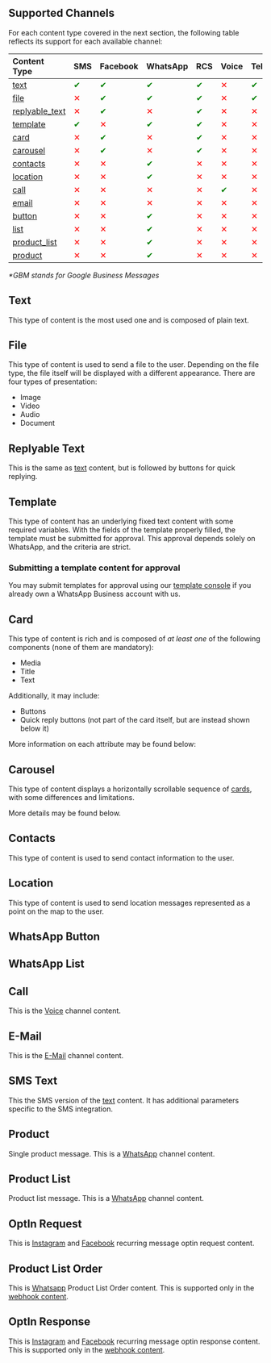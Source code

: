 ## Supported Channels
For each content type covered in the next section, the following table reflects its support for each available channel:

|Content Type                               |SMS                                |Facebook                           |WhatsApp                           |RCS                                |Voice                              |Telegram                           |GBM*                               |Instagram                          |E-Mail                             |
|:------------------------------------------|:----------------------------------|:----------------------------------|:----------------------------------|:----------------------------------|:----------------------------------|:----------------------------------|:----------------------------------|:----------------------------------|:----------------------------------|
| [text](#section/Text)                     |<font color="green">&#10004;</font>|<font color="green">&#10004;</font>|<font color="green">&#10004;</font>|<font color="green">&#10004;</font>|<font color="red"  >&#10005;</font>|<font color="green">&#10004;</font>|<font color="green">&#10004;</font>|<font color="green">&#10004;</font>|<font color="red"  >&#10005;</font>|
| [file](#section/File)                     |<font color="red"  >&#10005;</font>|<font color="green">&#10004;</font>|<font color="green">&#10004;</font>|<font color="green">&#10004;</font>|<font color="red"  >&#10005;</font>|<font color="green">&#10004;</font>|<font color="green">&#10004;</font>|<font color="green">&#10004;</font>|<font color="red"  >&#10005;</font>|
| [replyable_text](#section/Replyable-Text) |<font color="red"  >&#10005;</font>|<font color="green">&#10004;</font>|<font color="red"  >&#10005;</font>|<font color="green">&#10004;</font>|<font color="red"  >&#10005;</font>|<font color="red"  >&#10005;</font>|<font color="green"  >&#10004;</font>|<font color="green">&#10004;</font>|<font color="red"  >&#10005;</font>|
| [template](#section/Template)             |<font color="green">&#10004;</font>|<font color="red"  >&#10005;</font>|<font color="green">&#10004;</font>|<font color="green"  >&#10004;</font>|<font color="red"  >&#10005;</font>|<font color="red"  >&#10005;</font>|<font color="red"  >&#10005;</font>|<font color="red"  >&#10005;</font>|<font color="green">&#10004;</font>|
| [card](#section/Card)                     |<font color="red"  >&#10005;</font>|<font color="green">&#10004;</font>|<font color="red"  >&#10005;</font>|<font color="green">&#10004;</font>|<font color="red"  >&#10005;</font>|<font color="red"  >&#10005;</font>|<font color="green">&#10004;</font>|<font color="green">&#10004;</font>|<font color="red"  >&#10005;</font>|
| [carousel](#section/Carousel)             |<font color="red"  >&#10005;</font>|<font color="green">&#10004;</font>|<font color="red"  >&#10005;</font>|<font color="green">&#10004;</font>|<font color="red"  >&#10005;</font>|<font color="red"  >&#10005;</font>|<font color="green">&#10004;</font>|<font color="green">&#10004;</font>|<font color="red"  >&#10005;</font>|
| [contacts](#section/Contacts)             |<font color="red"  >&#10005;</font>|<font color="red"  >&#10005;</font>|<font color="green">&#10004;</font>|<font color="red"  >&#10005;</font>|<font color="red"  >&#10005;</font>|<font color="red"  >&#10005;</font>|<font color="red"  >&#10005;</font>|<font color="red"  >&#10005;</font>|<font color="red"  >&#10005;</font>|
| [location](#section/Location)             |<font color="red"  >&#10005;</font>|<font color="red"  >&#10005;</font>|<font color="green">&#10004;</font>|<font color="red"  >&#10005;</font>|<font color="red"  >&#10005;</font>|<font color="red"  >&#10005;</font>|<font color="red"  >&#10005;</font>|<font color="red"  >&#10005;</font>|<font color="red"  >&#10005;</font>|
| [call](#section/Call)                     |<font color="red"  >&#10005;</font>|<font color="red"  >&#10005;</font>|<font color="red"  >&#10005;</font>|<font color="red"  >&#10005;</font>|<font color="green">&#10004;</font>|<font color="red"  >&#10005;</font>|<font color="red"  >&#10005;</font>|<font color="red"  >&#10005;</font>|<font color="red"  >&#10005;</font>|
| [email](#section/E-Mail)                  |<font color="red"  >&#10005;</font>|<font color="red"  >&#10005;</font>|<font color="red"  >&#10005;</font>|<font color="red"  >&#10005;</font>|<font color="red"  >&#10005;</font>|<font color="red"  >&#10005;</font>|<font color="red"  >&#10005;</font>|<font color="red"  >&#10005;</font>|<font color="green">&#10004;</font>|
| [button](#section/WhatsApp-Button)        |<font color="red"  >&#10005;</font>|<font color="red"  >&#10005;</font>|<font color="green">&#10004;</font>|<font color="red"  >&#10005;</font>|<font color="red"  >&#10005;</font>|<font color="red"  >&#10005;</font>|<font color="red"  >&#10005;</font>|<font color="red"  >&#10005;</font>|<font color="red"  >&#10005;</font>|
| [list](#section/WhatsApp-List)            |<font color="red"  >&#10005;</font>|<font color="red"  >&#10005;</font>|<font color="green">&#10004;</font>|<font color="red"  >&#10005;</font>|<font color="red"  >&#10005;</font>|<font color="red"  >&#10005;</font>|<font color="red"  >&#10005;</font>|<font color="red"  >&#10005;</font>|<font color="red"  >&#10005;</font>|
| [product_list](#section/Product-List)     |<font color="red"  >&#10005;</font>|<font color="red"  >&#10005;</font>|<font color="green">&#10004;</font>|<font color="red"  >&#10005;</font>|<font color="red"  >&#10005;</font>|<font color="red"  >&#10005;</font>|<font color="red"  >&#10005;</font>|<font color="red"  >&#10005;</font>|<font color="red"  >&#10005;</font>|
| [product](#section/Product)               |<font color="red"  >&#10005;</font>|<font color="red"  >&#10005;</font>|<font color="green">&#10004;</font>|<font color="red"  >&#10005;</font>|<font color="red"  >&#10005;</font>|<font color="red"  >&#10005;</font>|<font color="red"  >&#10005;</font>|<font color="red"  >&#10005;</font>|<font color="red"  >&#10005;</font>|

_*GBM stands for Google Business Messages_

## Text
This type of content is the most used one and is composed of plain text.

<SchemaDefinition schemaRef="#/components/schemas/content.text" showReadOnly={false} />

## File
This type of content is used to send a file to the user. Depending on the file type, the file itself will be displayed with a different appearance. There are four types of presentation:
* Image
* Video
* Audio
* Document

<SchemaDefinition schemaRef="#/components/schemas/content.file" />

## Replyable Text
This is the same as [text](#section/Text) content, but is followed by buttons for quick replying.

<SchemaDefinition schemaRef="#/components/schemas/content.replyable-text" showReadOnly={false} />

## Template
This type of content has an underlying fixed text content with some required variables. With the fields of the template properly filled, the template must be submitted for approval. This approval depends solely on WhatsApp, and the criteria are strict.

<SchemaDefinition schemaRef="#/components/schemas/content.template" />

### Submitting a template content for approval
You may submit templates for approval using our [template console](https://app.zenvia.com/home/templates) if you already own a WhatsApp Business account with us.

## Card
This type of content is rich and is composed of *at least one* of the following components (none of them are mandatory):
* Media
* Title
* Text

Additionally, it may include:
* Buttons
* Quick reply buttons (not part of the card itself, but are instead shown below it)

More information on each attribute may be found below:

<SchemaDefinition schemaRef="#/components/schemas/content.card" />

## Carousel
This type of content displays a horizontally scrollable sequence of [cards](#section/Card), with some differences and limitations.

More details may be found below.

<SchemaDefinition schemaRef="#/components/schemas/content.carousel" />

## Contacts
This type of content is used to send contact information to the user.

<SchemaDefinition schemaRef="#/components/schemas/content.contacts" />

## Location
This type of content is used to send location messages represented as a point on the map to the user.

<SchemaDefinition schemaRef="#/components/schemas/content.location" />

## WhatsApp Button
<SchemaDefinition schemaRef="#/components/schemas/content.whatsapp.button.index" />

## WhatsApp List
<SchemaDefinition schemaRef="#/components/schemas/content.whatsapp.list" />

## Call
This is the [Voice](#tag/Voice) channel content.

<SchemaDefinition schemaRef="#/components/schemas/content.call" showReadOnly={false} showWriteOnly={true} />

## E-Mail
This is the [E-Mail](#tag/E-Mail) channel content.

<SchemaDefinition schemaRef="#/components/schemas/content.email" showReadOnly={false} showWriteOnly={true} />

## SMS Text
This the SMS version of the [text](#section/Text) content. It has additional parameters specific to the SMS integration.

<SchemaDefinition schemaRef="#/components/schemas/content.sms.text" showReadOnly={false} showWriteOnly={true} />

## Product
Single product message. This is a [WhatsApp](#tag/WhatsApp) channel content.

<SchemaDefinition schemaRef="#/components/schemas/content.whatsapp.product" showReadOnly={false} showWriteOnly={true} />

## Product List
Product list message. This is a [WhatsApp](#tag/WhatsApp) channel content.

<SchemaDefinition schemaRef="#/components/schemas/content.whatsapp.product-list" showReadOnly={false} showWriteOnly={true} />

## OptIn Request
This is [Instagram](#tag/Instagram) and [Facebook](#tag/Facebook) recurring message optin request content.

<SchemaDefinition schemaRef="#/components/schemas/content.optin_request" showReadOnly={false} showWriteOnly={true} />

## Product List Order
This is [Whatsapp](#tag/Whatsapp) Product List Order content. This is supported only in the [webhook content](#section/Webhook-supported-channels).

<SchemaDefinition schemaRef="#/components/schemas/content.whatsapp.product-list-order" showReadOnly={true} showWriteOnly={true} />

## OptIn Response
This is [Instagram](#tag/Instagram) and [Facebook](#tag/Facebook) recurring message optin response content. This is supported only in the [webhook content](#section/Webhook-supported-channels).

<SchemaDefinition schemaRef="#/components/schemas/content.optin_response" showReadOnly={true} showWriteOnly={true} />
